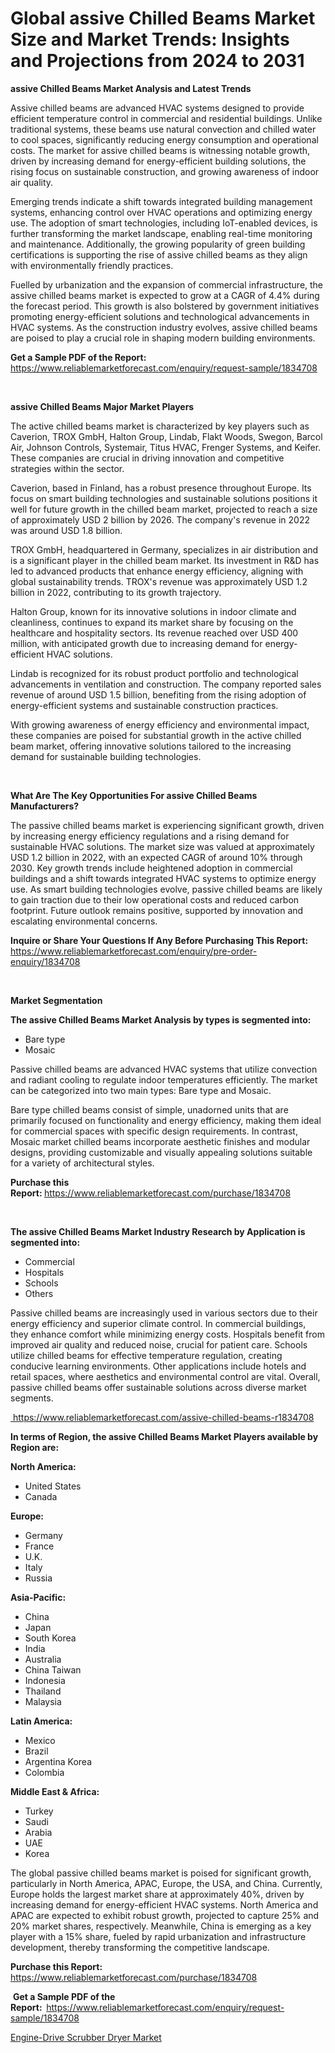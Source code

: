 <p><h1>Global assive Chilled Beams Market Size and Market Trends: Insights and Projections from 2024 to 2031</h1></p><p><strong>assive Chilled Beams Market Analysis and Latest Trends</strong></p>
<p><p>Assive chilled beams are advanced HVAC systems designed to provide efficient temperature control in commercial and residential buildings. Unlike traditional systems, these beams use natural convection and chilled water to cool spaces, significantly reducing energy consumption and operational costs. The market for assive chilled beams is witnessing notable growth, driven by increasing demand for energy-efficient building solutions, the rising focus on sustainable construction, and growing awareness of indoor air quality.</p><p>Emerging trends indicate a shift towards integrated building management systems, enhancing control over HVAC operations and optimizing energy use. The adoption of smart technologies, including IoT-enabled devices, is further transforming the market landscape, enabling real-time monitoring and maintenance. Additionally, the growing popularity of green building certifications is supporting the rise of assive chilled beams as they align with environmentally friendly practices.</p><p>Fuelled by urbanization and the expansion of commercial infrastructure, the assive chilled beams market is expected to grow at a CAGR of 4.4% during the forecast period. This growth is also bolstered by government initiatives promoting energy-efficient solutions and technological advancements in HVAC systems. As the construction industry evolves, assive chilled beams are poised to play a crucial role in shaping modern building environments.</p></p>
<p><strong>Get a Sample PDF of the Report:&nbsp;</strong> <a href="https://www.reliablemarketforecast.com/enquiry/request-sample/1834708?utm_campaign=2011&utm_medium=2&utm_source=Github&utm_content=ia&utm_term=31122024&utm_id=assive-chilled-beams">https://www.reliablemarketforecast.com/enquiry/request-sample/1834708</a></p>
<p>&nbsp;</p>
<p><strong>assive Chilled Beams Major Market Players</strong></p>
<p><p>The active chilled beams market is characterized by key players such as Caverion, TROX GmbH, Halton Group, Lindab, Flakt Woods, Swegon, Barcol Air, Johnson Controls, Systemair, Titus HVAC, Frenger Systems, and Keifer. These companies are crucial in driving innovation and competitive strategies within the sector.</p><p>Caverion, based in Finland, has a robust presence throughout Europe. Its focus on smart building technologies and sustainable solutions positions it well for future growth in the chilled beam market, projected to reach a size of approximately USD 2 billion by 2026. The company's revenue in 2022 was around USD 1.8 billion.</p><p>TROX GmbH, headquartered in Germany, specializes in air distribution and is a significant player in the chilled beam market. Its investment in R&D has led to advanced products that enhance energy efficiency, aligning with global sustainability trends. TROX's revenue was approximately USD 1.2 billion in 2022, contributing to its growth trajectory.</p><p>Halton Group, known for its innovative solutions in indoor climate and cleanliness, continues to expand its market share by focusing on the healthcare and hospitality sectors. Its revenue reached over USD 400 million, with anticipated growth due to increasing demand for energy-efficient HVAC solutions.</p><p>Lindab is recognized for its robust product portfolio and technological advancements in ventilation and construction. The company reported sales revenue of around USD 1.5 billion, benefiting from the rising adoption of energy-efficient systems and sustainable construction practices.</p><p>With growing awareness of energy efficiency and environmental impact, these companies are poised for substantial growth in the active chilled beam market, offering innovative solutions tailored to the increasing demand for sustainable building technologies.</p></p>
<p>&nbsp;</p>
<p><strong>What Are The Key Opportunities For assive Chilled Beams Manufacturers?</strong></p>
<p><p>The passive chilled beams market is experiencing significant growth, driven by increasing energy efficiency regulations and a rising demand for sustainable HVAC solutions. The market size was valued at approximately USD 1.2 billion in 2022, with an expected CAGR of around 10% through 2030. Key growth trends include heightened adoption in commercial buildings and a shift towards integrated HVAC systems to optimize energy use. As smart building technologies evolve, passive chilled beams are likely to gain traction due to their low operational costs and reduced carbon footprint. Future outlook remains positive, supported by innovation and escalating environmental concerns.</p></p>
<p><strong>Inquire or Share Your Questions If Any Before Purchasing This Report:</strong> <a href="https://www.reliablemarketforecast.com/enquiry/pre-order-enquiry/1834708?utm_campaign=2011&utm_medium=2&utm_source=Github&utm_content=ia&utm_term=31122024&utm_id=assive-chilled-beams">https://www.reliablemarketforecast.com/enquiry/pre-order-enquiry/1834708</a></p>
<p>&nbsp;</p>
<p><strong>Market Segmentation</strong></p>
<p><strong>The assive Chilled Beams Market Analysis by types is segmented into:</strong></p>
<p><ul><li>Bare type</li><li>Mosaic</li></ul></p>
<p><p>Passive chilled beams are advanced HVAC systems that utilize convection and radiant cooling to regulate indoor temperatures efficiently. The market can be categorized into two main types: Bare type and Mosaic. </p><p>Bare type chilled beams consist of simple, unadorned units that are primarily focused on functionality and energy efficiency, making them ideal for commercial spaces with specific design requirements. In contrast, Mosaic market chilled beams incorporate aesthetic finishes and modular designs, providing customizable and visually appealing solutions suitable for a variety of architectural styles.</p></p>
<p><strong>Purchase this Report:&nbsp;</strong><a href="https://www.reliablemarketforecast.com/purchase/1834708?utm_campaign=2011&utm_medium=2&utm_source=Github&utm_content=ia&utm_term=31122024&utm_id=assive-chilled-beams">https://www.reliablemarketforecast.com/purchase/1834708</a></p>
<p>&nbsp;</p>
<p><strong>The assive Chilled Beams Market Industry Research by Application is segmented into:</strong></p>
<p><ul><li>Commercial</li><li>Hospitals</li><li>Schools</li><li>Others</li></ul></p>
<p><p>Passive chilled beams are increasingly used in various sectors due to their energy efficiency and superior climate control. In commercial buildings, they enhance comfort while minimizing energy costs. Hospitals benefit from improved air quality and reduced noise, crucial for patient care. Schools utilize chilled beams for effective temperature regulation, creating conducive learning environments. Other applications include hotels and retail spaces, where aesthetics and environmental control are vital. Overall, passive chilled beams offer sustainable solutions across diverse market segments.</p></p>
<p><a href="https://www.reliablemarketforecast.com/assive-chilled-beams-r1834708?utm_campaign=2011&utm_medium=2&utm_source=Github&utm_content=ia&utm_term=31122024&utm_id=assive-chilled-beams">&nbsp;https://www.reliablemarketforecast.com/assive-chilled-beams-r1834708</a></p>
<p><strong>In terms of Region, the assive Chilled Beams Market Players available by Region are:</strong></p>
<p>
    <p> <strong> North America: </strong>
        <ul>
            <li>United States</li>
            <li>Canada</li>
        </ul>
        </p> 
    <p> <strong> Europe: </strong>
        <ul>
            <li>Germany</li>
            <li>France</li>
            <li>U.K.</li>
            <li>Italy</li>
            <li>Russia</li>
        </ul>
        </p> 
    <p> <strong> Asia-Pacific: </strong>
        <ul>
            <li>China</li>
            <li>Japan</li>
            <li>South Korea</li>
            <li>India</li>
            <li>Australia</li>
            <li>China Taiwan</li>
            <li>Indonesia</li>
            <li>Thailand</li>
            <li>Malaysia</li>
        </ul>
        </p> 
    <p> <strong> Latin America: </strong>
        <ul>
            <li>Mexico</li>
            <li>Brazil</li>
            <li>Argentina Korea</li>
            <li>Colombia</li>
        </ul>
        </p> 
    <p> <strong> Middle East & Africa: </strong>
        <ul>
            <li>Turkey</li>
            <li>Saudi</li>
            <li>Arabia</li>
            <li>UAE</li>
            <li>Korea</li>
        </ul>
    </p>
    </p>
<p><p>The global passive chilled beams market is poised for significant growth, particularly in North America, APAC, Europe, the USA, and China. Currently, Europe holds the largest market share at approximately 40%, driven by increasing demand for energy-efficient HVAC systems. North America and APAC are expected to exhibit robust growth, projected to capture 25% and 20% market shares, respectively. Meanwhile, China is emerging as a key player with a 15% share, fueled by rapid urbanization and infrastructure development, thereby transforming the competitive landscape.</p></p>
<p><strong>Purchase this Report: </strong><a href="https://www.reliablemarketforecast.com/purchase/1834708?utm_campaign=2011&utm_medium=2&utm_source=Github&utm_content=ia&utm_term=31122024&utm_id=assive-chilled-beams">https://www.reliablemarketforecast.com/purchase/1834708</a></p>
<p>&nbsp;<strong>Get a Sample PDF of the Report:&nbsp;&nbsp;</strong><a href="https://www.reliablemarketforecast.com/enquiry/request-sample/1834708?utm_campaign=2011&utm_medium=2&utm_source=Github&utm_content=ia&utm_term=31122024&utm_id=assive-chilled-beams">https://www.reliablemarketforecast.com/enquiry/request-sample/1834708</a></p>
<p><strong></strong></p>
<p><p><a href="https://github.com/ChiragRp1/Market-Research-Report-List-7/blob/main/engine-drive-scrubber-dryer-market.md?utm_campaign=2011&utm_medium=2&utm_source=Github&utm_content=ia&utm_term=31122024&utm_id=assive-chilled-beams">Engine-Drive Scrubber Dryer Market</a></p></p>